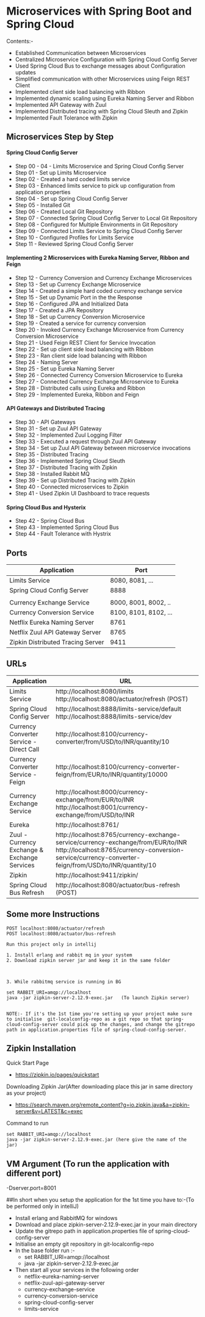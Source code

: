 # Microservices with Spring Boot and Spring Cloud


Contents:-

- Established Communication between Microservices
- Centralized Microservice Configuration with Spring Cloud Config Server
- Used Spring Cloud Bus to exchange messages about Configuration updates
- Simplified communication with other Microservices using Feign REST Client
- Implemented client side load balancing with Ribbon
- Implemented dynamic scaling using Eureka Naming Server and Ribbon
- Implemented API Gateway with Zuul
- Implemented Distributed tracing with Spring Cloud Sleuth and Zipkin
- Implemented Fault Tolerance with Zipkin

## Microservices Step by Step

#### Spring Cloud Config Server
- Step 00 - 04 - Limits Microservice and Spring Cloud Config Server
- Step 01 - Set up Limits Microservice
- Step 02 - Created a hard coded limits service
- Step 03 - Enhanced limits service to pick up configuration from application properties
- Step 04 - Set up Spring Cloud Config Server
- Step 05 - Installed Git
- Step 06 - Created Local Git Repository
- Step 07 - Connected Spring Cloud Config Server to Local Git Repository
- Step 08 - Configured for Multiple Environments in Git Repository
- Step 09 - Connected Limits Service to Spring Cloud Config Server
- Step 10 - Configured Profiles for Limits Service
- Step 11 - Reviewed Spring Cloud Config Server

#### Implementing 2 Microservices with Eureka Naming Server, Ribbon and Feign
- Step 12 - Currency Conversion and Currency Exchange Microservices
- Step 13 - Set up Currency Exchange Microservice
- Step 14 - Created a simple hard coded currency exchange service
- Step 15 - Set up Dynamic Port in the the Response
- Step 16 - Configured JPA and Initialized Data
- Step 17 - Created a JPA Repository
- Step 18 - Set up Currency Conversion Microservice
- Step 19 - Created a service for currency conversion
- Step 20 - Invoked Currency Exchange Microservice from Currency Conversion Microservice
- Step 21 - Used Feign REST Client for Service Invocation
- Step 22 - Set up client side load balancing with Ribbon
- Step 23 - Ran client side load balancing with Ribbon
- Step 24 - Naming Server
- Step 25 - Set up Eureka Naming Server
- Step 26 - Connected Currency Conversion Microservice to Eureka
- Step 27 - Connected Currency Exchange Microservice to Eureka
- Step 28 - Distributed calls using Eureka and Ribbon
- Step 29 - Implemented Eureka, Ribbon and Feign

#### API Gateways and Distributed Tracing
- Step 30 - API Gateways
- Step 31 - Set up Zuul API Gateway
- Step 32 - Implemented Zuul Logging Filter
- Step 33 - Executed a request through Zuul API Gateway
- Step 34 - Set up Zuul API Gateway between microservice invocations
- Step 35 - Distributed Tracing
- Step 36 - Implemented Spring Cloud Sleuth
- Step 37 - Distributed Tracing with Zipkin
- Step 38 - Installed Rabbit MQ
- Step 39 - Set up Distributed Tracing with Zipkin
- Step 40 - Connected microservices to Zipkin
- Step 41 - Used Zipkin UI Dashboard to trace requests

#### Spring Cloud Bus and Hysterix
- Step 42 - Spring Cloud Bus
- Step 43 - Implemented Spring Cloud Bus
- Step 44 - Fault Tolerance with Hystrix


## Ports

|     Application       |     Port          |
| ------------- | ------------- |
| Limits Service | 8080, 8081, ... |
| Spring Cloud Config Server | 8888 |
|  |  |
| Currency Exchange Service | 8000, 8001, 8002, ..  |
| Currency Conversion Service | 8100, 8101, 8102, ... |
| Netflix Eureka Naming Server | 8761 |
| Netflix Zuul API Gateway Server | 8765 |
| Zipkin Distributed Tracing Server | 9411 |


## URLs

|     Application       |     URL          |
| ------------- | ------------- |
| Limits Service | http://localhost:8080/limits http://localhost:8080/actuator/refresh  (POST)|
|Spring Cloud Config Server| http://localhost:8888/limits-service/default http://localhost:8888/limits-service/dev |
|  Currency Converter Service - Direct Call| http://localhost:8100/currency-converter/from/USD/to/INR/quantity/10|
|  Currency Converter Service - Feign| http://localhost:8100/currency-converter-feign/from/EUR/to/INR/quantity/10000|
| Currency Exchange Service | http://localhost:8000/currency-exchange/from/EUR/to/INR http://localhost:8001/currency-exchange/from/USD/to/INR|
| Eureka | http://localhost:8761/|
| Zuul - Currency Exchange & Exchange Services | http://localhost:8765/currency-exchange-service/currency-exchange/from/EUR/to/INR http://localhost:8765/currency-conversion-service/currency-converter-feign/from/USD/to/INR/quantity/10|
| Zipkin | http://localhost:9411/zipkin/ |
| Spring Cloud Bus Refresh | http://localhost:8080/actuator/bus-refresh (POST)|


## Some more Instructions

```
POST localhost:8080/actuator/refresh
POST localhost:8080/actuator/bus-refresh

Run this project only in intellij

1. Install erlang and rabbit mq in your system
2. Download zipkin server jar and keep it in the same folder



3. While rabbitmq service is running in BG

set RABBIT_URI=amqp://localhost                        
java -jar zipkin-server-2.12.9-exec.jar   (To launch Zipkin server)


NOTE:- If it's the 1st time you're setting up your project make sure to initialise  git-localconfig-repo as a git repo so that spring-cloud-config-server could pick up the changes, and change the gitrepo path in application.properties file of spring-cloud-config-server.
```

## Zipkin Installation

Quick Start Page
- https://zipkin.io/pages/quickstart

Downloading Zipkin Jar(After downloading place this jar in same directory as your project)
- https://search.maven.org/remote_content?g=io.zipkin.java&a=zipkin-server&v=LATEST&c=exec

Command to run
```
set RABBIT_URI=amqp://localhost                        
java -jar zipkin-server-2.12.9-exec.jar (here give the name of the jar)
```

## VM Argument (To run the application with different port)

-Dserver.port=8001

##In short when you setup the application for the 1st time you have to:-(To be performed only in intelliJ)

- Install erlang and RabbitMQ for windows
- Download and place zipkin-server-2.12.9-exec.jar in your main directory
- Update the gitrepo path in application.properties file of spring-cloud-config-server
- Initialise an empty git repository in git-localconfig-repo
- In the base folder run :-
  - set RABBIT_URI=amqp://localhost
  - java -jar zipkin-server-2.12.9-exec.jar
- Then start all your services in the following order
  - netflix-eureka-naming-server
  - netflix-zuul-api-gateway-server
  - currency-exchange-service
  - currency-conversion-service
  - spring-cloud-config-server
  - limits-service
